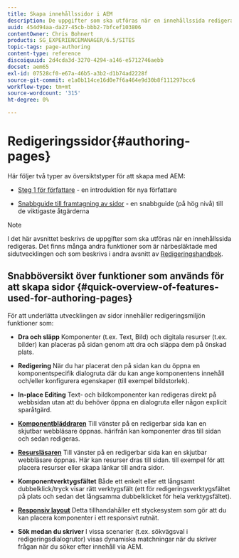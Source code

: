 ```yaml
---
title: Skapa innehållssidor i AEM
description: De uppgifter som ska utföras när en innehållssida redigeras.
uuid: 454d94aa-da27-45cb-bbb2-7bfcef103806
contentOwner: Chris Bohnert
products: SG_EXPERIENCEMANAGER/6.5/SITES
topic-tags: page-authoring
content-type: reference
discoiquuid: 2d4cda3d-3270-4294-a146-e5712746aebb
docset: aem65
exl-id: 07528cf0-e67a-46b5-a3b2-d1b74ad2228f
source-git-commit: e1a0b114ce16d0e7f6a464e9d30b8f111297bcc6
workflow-type: tm+mt
source-wordcount: '315'
ht-degree: 0%

---
```


# Redigeringssidor{#authoring-pages}

Här följer två typer av översiktstyper för att skapa med AEM:

* [Steg 1 för författare](/help/sites-authoring/first-steps.md) - en introduktion för nya författare

* [Snabbguide till framtagning av sidor](/help/sites-authoring/qg-page-authoring.md) - en snabbguide (på hög nivå) till de viktigaste åtgärderna

>[!NOTE]
>
>I det här avsnittet beskrivs de uppgifter som ska utföras när en innehållssida redigeras. Det finns många andra funktioner som är närbesläktade med sidutvecklingen och som beskrivs i andra avsnitt av [Redigeringshandbok](/help/sites-authoring/home.md).

## Snabböversikt över funktioner som används för att skapa sidor {#quick-overview-of-features-used-for-authoring-pages}

För att underlätta utvecklingen av sidor innehåller redigeringsmiljön funktioner som:

* **Dra och släpp**
Komponenter (t.ex. Text, Bild) och digitala resurser (t.ex. bilder) kan placeras på sidan genom att dra och släppa dem på önskad plats.

* **Redigering**
När du har placerat den på sidan kan du öppna en komponentspecifik dialogruta där du kan ange komponentens innehåll och/eller konfigurera egenskaper (till exempel bildstorlek).

* **In-place Editing**
Text- och bildkomponenter kan redigeras direkt på webbsidan utan att du behöver öppna en dialogruta eller någon explicit sparåtgärd.

* **[Komponentbläddraren](/help/sites-authoring/author-environment-tools.md#componentsbrowsertouchoptimizedui)**
Till vänster på en redigerbar sida kan en skjutbar webbläsare öppnas. härifrån kan komponenter dras till sidan och sedan redigeras.

* **[Resursläsaren](/help/sites-authoring/author-environment-tools.md#assetsbrowsertouchoptimizedui)**
Till vänster på en redigerbar sida kan en skjutbar webbläsare öppnas. Här kan resurser dras till sidan. till exempel för att placera resurser eller skapa länkar till andra sidor.

* **Komponentverktygsfältet**
Både ett enkelt eller ett långsamt dubbelklick/tryck visar rätt verktygsfält (ett för redigeringsverktygsfältet på plats och sedan det långsamma dubbelklicket för hela verktygsfältet).

* **[Responsiv layout](/help/sites-authoring/responsive-layout.md)**
Detta tillhandahåller ett styckesystem som gör att du kan placera komponenter i ett responsivt rutnät.

* **Sök medan du skriver**
I vissa scenarier (t.ex. sökvägsval i redigeringsdialogrutor) visas dynamiska matchningar när du skriver frågan när du söker efter innehåll via AEM.

